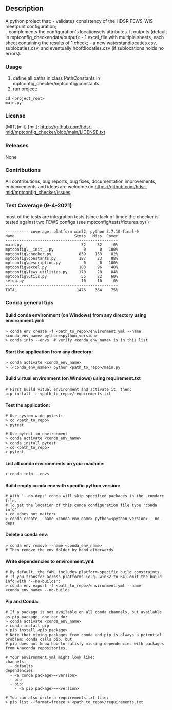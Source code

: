 ## Description
A python project that:
    - validates consistency of the HDSR FEWS-WIS meetpunt configuration;   
    - complements the configuration's locationsets attributes.
It outputs (default in mptconfig_checker/data/output):
    - 1 excel_file with multiple sheets, each sheet containing the results of 1 check;
    - a new waterstandlocaties.csv, sublocaties.csv, and eventually hoofdlocaties.csv (if sublocations holds no errors).

### Usage
1. define all paths in class PathConstants in mptconfig_checker/mptconfig/constants
2. run project:
```
cd <project_root>
main.py
```

### License 
[MIT][mit]
[mit]: https://github.com/hdsr-mid/mptconfig_checker/blob/main/LICENSE.txt

### Releases
None

### Contributions
All contributions, bug reports, bug fixes, documentation improvements, enhancements and ideas are
welcome on https://github.com/hdsr-mid/mptconfig_checker/issues

### Test Coverage (9-4-2021)
most of the tests are integration tests (since lack of time): 
the checker is tested against two FEWS configs (see mptconfig/tests/fixtures.py)
)
```
---------- coverage: platform win32, python 3.7.10-final-0
Name                          Stmts   Miss  Cover
-------------------------------------------------
main.py                          32     32     0%
mptconfig\__init__.py             0      0   100%
mptconfig\checker.py            839    153    82%
mptconfig\constants.py          187     23    88%
mptconfig\description.py          0      0   100%
mptconfig\excel.py              183     96    48%
mptconfig\fews_utilities.py     170     28    84%
mptconfig\utils.py               55     22    60%
setup.py                         10     10     0%
-------------------------------------------------
TOTAL                          1476    364    75%
```


### Conda general tips
#### Build conda environment (on Windows) from any directory using environment.yml:
```
> conda env create -f <path_to_repo>/environment.yml --name <conda_env_name> python=<python_version>
> conda info --envs  # verify <conda_env_name> is in this list 
```
#### Start the application from any directory:
```
> conda activate <conda_env_name>
> (<conda_env_name>) python <path_to_repo>/main.py
```
#### Build virtual environment (on Windows) using requirement.txt
```
# First build vitual environment and activate it, then:
pip install -r <path_to_repo>/requirements.txt
```
#### Test the application:
```
# Use system-wide pytest:
> cd <path_to_repo>
> pytest

# Use pytest in environment
> conda activate <conda_env_name>
> conda install pytest
> cd <path_to_repo>
> pytest
```
#### List all conda environments on your machine:
```
> conda info --envs
```
#### Build empty conda env with specific python version:
```
# With '--no-deps' conda will skip specified packages in the .condarc file.
# To get the location of this conda configuration file type 'conda info'
> cd <does_not_matter>
> conda create --name <conda_env_name> python=<python_version> --no-deps
```
#### Delete a conda env:
```
> conda env remove --name <conda_env_name>
# Then remove the env folder by hand afterwards
```
#### Write dependencies to environment.yml:
```
# By default, the YAML includes platform-specific build constraints. 
# If you transfer across platforms (e.g. win32 to 64) omit the build info with '--no-builds':
> conda env export -f <path_to_repo>/environment.yml --name  <conda_env_name> --no-builds 
```
#### Pip and Conda:
```
# If a packaga is not available on all conda channels, but available as pip package, one can do:
> conda activate <conda_env_name>
> conda install pip
> pip install <pip_package>
# Note that mixing packages from conda and pip is always a potential problem: conda calls pip, but 
# pip does not know how to satisfy missing dependencies with packages from Anaconda repositories.

# Your environment.yml might look like:
channels:
  - defaults
dependencies:
  - <a conda package>=<version>
  - pip
  - pip:
    - <a pip package>==<version>

# You can also write a requirements.txt file:
> pip list --format=freeze > <path_to_repo>/requirements.txt
```
